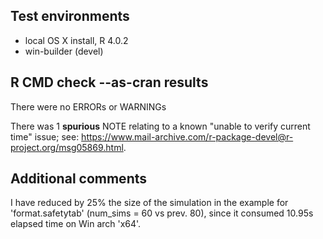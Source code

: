 ## Test environments
* local OS X install, R 4.0.2
* win-builder (devel)

## R CMD check --as-cran results
There were no ERRORs or WARNINGs

There was 1 **spurious** NOTE relating to a
known "unable to verify current time" issue;
see: https://www.mail-archive.com/r-package-devel@r-project.org/msg05869.html.

## Additional comments
I have reduced by 25% the size of the simulation in the
example for 'format.safetytab' (num_sims = 60 vs prev. 80),
since it consumed 10.95s elapsed time on Win arch 'x64'.
